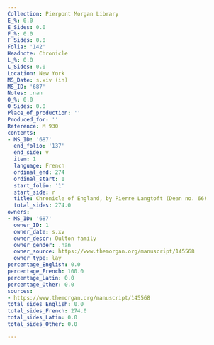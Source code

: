```yaml
---
Collection: Pierpont Morgan Library
E_%: 0.0
E_Sides: 0.0
F_%: 0.0
F_Sides: 0.0
Folia: '142'
Headnote: Chronicle
L_%: 0.0
L_Sides: 0.0
Location: New York
MS_Date: s.xiv (in)
MS_ID: '687'
Notes: .nan
O_%: 0.0
O_Sides: 0.0
Place_of_production: ''
Produced_for: ''
Reference: M 930
contents:
- MS_ID: '687'
  end_folio: '137'
  end_side: v
  item: 1
  language: French
  ordinal_end: 274
  ordinal_start: 1
  start_folio: '1'
  start_side: r
  title: Chronicle of England, by Pierre Langtoft (Dean no. 66)
  total_sides: 274.0
owners:
- MS_ID: '687'
  owner_ID: 1
  owner_date: s.xv
  owner_descr: Oulton family
  owner_gender: .nan
  owner_source: https://www.themorgan.org/manuscript/145568
  owner_type: lay
percentage_English: 0.0
percentage_French: 100.0
percentage_Latin: 0.0
percentage_Other: 0.0
sources:
- https://www.themorgan.org/manuscript/145568
total_sides_English: 0.0
total_sides_French: 274.0
total_sides_Latin: 0.0
total_sides_Other: 0.0

---
```

